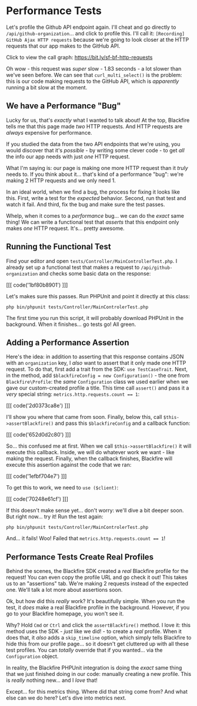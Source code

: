 # Performance Tests

Let's profile the Github API endpoint again. I'll cheat and go directly to
`/api/github-organization`... and click to profile this. I'll call it:
`[Recording] GitHub Ajax HTTP requests` because we're going to look closer
at the HTTP requests that our app makes to the GitHub API.

Click to view the call graph: https://bit.ly/sf-bf-http-requests

Oh wow - this request was *super* slow - 1.83 seconds - a lot slower than we've
seen before. We can see that `curl_multi_select()` is the problem: this is our
code making requests to the GitHub API, which is *apparently* running a bit
slow at the moment.

## We have a Performance "Bug"

Lucky for us, that's *exactly* what I wanted to talk about! At the top, Blackfire
tells me that this page made *two* HTTP requests. And HTTP requests are *always*
expensive for performance.

If you studied the data from the two API endpoints that we're using, you would
discover that it's *possible* - by writing some clever code - to get *all* the
info our app needs with just *one* HTTP request.

What I'm saying is: our page is making one more HTTP request than it *truly*
needs to. If you think about it... that's kind of a performance "bug": we're
making 2 HTTP requests and we only need 1.

In an ideal world, when we find a bug, the process for fixing it looks like this.
First, write a test for the *expected* behavior. Second, run that test and watch
it fail. And third, fix the bug and make sure the test passes.

Whelp, when it comes to a *performance* bug... we can do the *exact* same thing!
We can write a functional test that *asserts* that this endpoint only makes *one*
HTTP request. It's... pretty awesome.

## Running the Functional Test

Find your editor and open `tests/Controller/MainControllerTest.php`. I already
set up a functional test that makes a request to `/api/github-organization`
and checks some basic data on the response:

[[[ code('1bf80b8901') ]]]

Let's makes sure this passes. Run PHPUnit and point it directly at this class:

```terminal
php bin/phpunit tests/Controller/MainControlerTest.php
```

The first time you run this script, it will probably download PHPUnit in the
background. When it finishes... go tests go! All green.

## Adding a Performance Assertion

Here's the idea: in addition to asserting that this response contains JSON
with an `organization` key, I *also* want to assert that it only made one HTTP
request. To do that, first add a trait from the SDK: `use TestCaseTrait`. Next,
in the method, add `$blackfireConfig = new Configuration()` - the one from
`Blackfire\Profile`: the *same* `Configuration` class we used earlier when we
gave our custom-created profile a title. This time call `assert()` and pass it
a *very* special string: `metrics.http.requests.count == 1`:

[[[ code('2d0373ca8e') ]]]

I'll show you where that came from soon. Finally, below this, call
`$this->assertBlackfire()` and pass this `$blackfireConfig` and a callback function:

[[[ code('652d0d2c80') ]]]

So... this confused me at first. When we call `$this->assertBlackfire()` it will
execute this callback. Inside, we will do whatever work we want - like making
the request. Finally, when the callback finishes, Blackfire will execute
this assertion against the code that we ran:

[[[ code('1efbf704e7') ]]]

To get this to work, we need to `use ($client)`:

[[[ code('70248e61cf') ]]]

If this doesn't make sense yet... don't worry: we'll dive a bit deeper soon.
But right now... try it! Run the test again:

```terminal-silent
php bin/phpunit tests/Controller/MainControlerTest.php
```

And... it fails! Woo! Failed that `metrics.http.requests.count == 1`!

## Performance Tests Create Real Profiles

Behind the scenes, the Blackfire SDK created a *real* Blackfire profile for the
request! You can even copy the profile URL and go check it out! This takes us to
an "assertions" tab. We're making 2 requests instead of the expected one. We'll
talk a lot more about assertions soon.

Ok, but how did this *really* work? It's beautifully simple. When you run the test,
it *does* make a real Blackfire profile in the background. However, if you go to
your Blackfire homepage, you won't see it.

Why? Hold `Cmd` or `Ctrl` and click the `assertBlackfire()` method. I love it:
this method uses the SDK - *just* like we did! - to create a *real* profile. When
it does that, it *also* adds a `skip_timeline` option, which simply tells Blackfire
to hide this from our profile page... so it doesn't get cluttered up with all
these test profiles. You can *totally* override that if you wanted... via the
`Configuration` object.

In reality, the Blackfire PHPUnit integration is doing the *exact* same thing
that we just finished doing in our code: manually creating a new profile. This
is *really* nothing new... and I *love* that!

Except... for this metrics thing. Where did that string come from? And what else
can we do here? Let's dive into metrics next.
